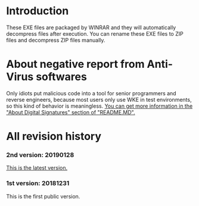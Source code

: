 # Introduction
These EXE files are packaged by WINRAR and they will automatically decompress files after execution. You can rename these EXE files to ZIP files and decompress ZIP files manually.
# About negative report from Anti-Virus softwares
Only idiots put malicious code into a tool for senior programmers and reverse engineers, because most users only use WKE in test environments, so this kind of behavior is meaningless. [You can get more information in the "About Digital Signatures" section of "README.MD".](../README.md#about-digital-signature)
# All revision history
### 2nd version: 20190128
[This is the latest version.](../README.md#current-version-20190128)
### 1st version: 20181231
This is the first public version.
